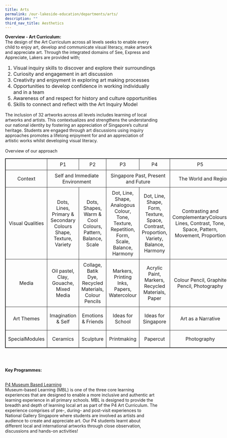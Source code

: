 ```yaml
---
title: Arts
permalink: /our-lakeside-education/departments/arts/
description: ""
third_nav_title: Aesthetics
---
```


<b>Overview - Art Curriculum:</b>
<br>
The design of the Art Curriculum across all levels seeks to enable every child to enjoy art, develop and communicate visual literacy, make artwork and appreciate art. Through the integrated domains of See, Express and Appreciate, Lakers are provided with;
<ol style="font-size:12pt;">
<li>Visual inquiry skills to discover and explore their surroundings</li>
<li>Curiosity and engagement in art discussion</li>
<li> Creativity and enjoyment in exploring art making processes</li>
<li>Opportunities to develop confidence in working individually and in a team</li>
<li>Awareness of and respect for history and culture opportunities</li>
<li>Skills to connect and reflect with the Art Inquiry Model</li></ol>

The inclusion of 32 artworks across all levels includes learning of local artworks and artists. This contextualizes and strengthens the understanding our national identity by fostering an appreciation of Singapore’s cultural heritage. Students are engaged through art discussions using inquiry approaches promotes a lifelong enjoyment for and an appreciation of artistic works whilst developing visual literacy.
<br><br>
Overview of our approach
<table style="border: 1px solid rgb(42, 42, 42); width: 773px;"><tr>
<td width="79" style="padding: 8px; text-align: center; vertical-align: middle; border: 1px solid rgb(42, 42, 42);"></td>
<td width="79" style="padding: 8px; text-align: center; vertical-align: middle; border: 1px solid rgb(42, 42, 42);">P1</td>
<td width="79" style="padding: 8px; text-align: center; vertical-align: middle; border: 1px solid rgb(42, 42, 42);">P2</td>
<td width="79" style="padding: 8px; text-align: center; vertical-align: middle; border: 1px solid rgb(42, 42, 42);">P3</td>
<td width="79" style="padding: 8px; text-align: center; vertical-align: middle; border: 1px solid rgb(42, 42, 42);">P4</td>
<td width="79" style="padding: 8px; text-align: center; vertical-align: middle; border: 1px solid rgb(42, 42, 42);">P5</td>
<td width="79" style="padding: 8px; text-align: center; vertical-align: middle; border: 1px solid rgb(42, 42, 42);">P6</td></tr>
<tr>
<td width="79" style="padding: 8px; text-align: center; vertical-align: middle; border: 1px solid rgb(42, 42, 42);">Context</td>
<td width="79" colspan="2" style="padding: 8px; text-align: center; vertical-align: middle; border: 1px solid rgb(42, 42, 42);">Self and Immediate Environment</td>
<td width="79" colspan="2" style="padding: 8px; text-align: center; vertical-align: middle; border: 1px solid rgb(42, 42, 42);">Singapore Past, Present and Future</td>
<td width="79" colspan="2" style="padding: 8px; text-align: center; vertical-align: middle; border: 1px solid rgb(42, 42, 42);">The World and Region We Live in</td></tr><tr style="margin: 0px; outline: 0px; padding: 0px;">
<td width="79" style="padding: 8px; text-align: center; vertical-align: middle; border: 1px solid rgb(42, 42, 42);">Visual Qualities</td>
<td width="79" style="padding: 8px; text-align: center; vertical-align: middle; border: 1px solid rgb(42, 42, 42);">Dots, Lines, Primary &amp; Secondary Colours Shape, Texture, Variety</td>
<td width="79" style="padding: 8px; text-align: center; vertical-align: middle; border: 1px solid rgb(42, 42, 42);">Dots, Shapes, Warm &amp; Cool Colours, Pattern, Balance, Scale</td>
<td width="79" style="padding: 8px; text-align: center; vertical-align: middle; border: 1px solid rgb(42, 42, 42);">Dot, Line, Shape, Analogous Colour, Tone, Texture, Repetition, Form, Scale, Balance, Harmony</td>
<td width="79" style="padding: 8px; text-align: center; vertical-align: middle; border: 1px solid rgb(42, 42, 42);">Dot, Line, Shape, Form, Texture, Space, Contrast, Proportion, Variety, Balance, Harmony</td>
<td width="79" style="padding: 8px; text-align: center; vertical-align: middle; border: 1px solid rgb(42, 42, 42);">Contrasting and ComplementaryColours, Lines, Contrast, Tone, Space, Pattern, Movement, Proportion</td>
<td width="79" style="padding: 8px; text-align: center; vertical-align: middle; border: 1px solid rgb(42, 42, 42);">Variety, Proportion, Harmony, Contrast, Scale, Movement</td></tr>
<tr>
<td width="79" style="padding: 8px; text-align: center; vertical-align: middle; border: 1px solid rgb(42, 42, 42);">Media</td>
<td width="79" style="padding: 8px; text-align: center; vertical-align: middle; border: 1px solid rgb(42, 42, 42);">Oil pastel, Clay, Gouache, Mixed Media</td>
<td width="79" style="padding: 8px; text-align: center; vertical-align: middle; border: 1px solid rgb(42, 42, 42);">Collage, Batik Dye, Recycled Materials, Colour Pencils</td>
<td width="79" style="padding: 8px; text-align: center; vertical-align: middle; border: 1px solid rgb(42, 42, 42);">Markers, Printing Inks, Papers, Watercolour</td>
<td width="79" style="padding: 8px; text-align: center; vertical-align: middle; border: 1px solid rgb(42, 42, 42);">Acrylic Paint, Markers, Recycled Materials, Paper</td>
<td width="79" style="padding: 8px; text-align: center; vertical-align: middle; border: 1px solid rgb(42, 42, 42);">Colour Pencil, Graphite Pencil, Photography</td>
<td width="79" style="padding: 8px; text-align: center; vertical-align: middle; border: 1px solid rgb(42, 42, 42);">Colour Pencil, Graphite Pencil, Marker, Digital Media</td></tr>
<tr>
<td width="79" style="padding: 8px; text-align: center; vertical-align: middle; border: 1px solid rgb(42, 42, 42);">Art Themes</td>
<td width="79" style="padding: 8px; text-align: center; vertical-align: middle; border: 1px solid rgb(42, 42, 42);">Imagination &amp; Self</td>
<td width="79" style="padding: 8px; text-align: center; vertical-align: middle; border: 1px solid rgb(42, 42, 42);">Emotions &amp; Friends</td>
<td width="79" style="padding: 8px; text-align: center; vertical-align: middle; border: 1px solid rgb(42, 42, 42);">Ideas for School</td>
<td width="79" style="padding: 8px; text-align: center; vertical-align: middle; border: 1px solid rgb(42, 42, 42);">Ideas for Singapore</td>
<td width="79" style="padding: 8px; text-align: center; vertical-align: middle; border: 1px solid rgb(42, 42, 42);">Art as a Narrative</td>
<td width="79" style="padding: 8px; text-align: center; vertical-align: middle; border: 1px solid rgb(42, 42, 42);">Art Changes Perspective</td></tr>
<tr>
<td width="79" style="padding: 8px; text-align: center; vertical-align: middle; border: 1px solid rgb(42, 42, 42);">SpecialModules</td>
<td width="79" style="padding: 8px; text-align: center; vertical-align: middle; border: 1px solid rgb(42, 42, 42);">Ceramics</td>
<td width="79" style="padding: 8px; text-align: center; vertical-align: middle; border: 1px solid rgb(42, 42, 42);">Sculpture</td>
<td width="79" style="padding: 8px; text-align: center; vertical-align: middle; border: 1px solid rgb(42, 42, 42);">Printmaking</td>
<td width="79" style="padding: 8px; text-align: center; vertical-align: middle; border: 1px solid rgb(42, 42, 42);">Papercut</td>
<td width="79" style="padding: 8px; text-align: center; vertical-align: middle; border: 1px solid rgb(42, 42, 42);">Photography</td>
<td width="79" style="padding: 8px; text-align: center; vertical-align: middle; border: 1px solid rgb(42, 42, 42);">Digital Media</td></tr></table>

<br><br>

<b>Key Programmes:</b>
<br><br>

<u>P4 Museum Based Learning</u>
<br>
Museum-based Learning (MBL) is one of the three core learning experiences that are designed to enable a more inclusive and authentic art learning experience in all primary schools. MBL is designed to provide the breadth and depth of learning local art as part of the P4 Art Curriculum. The experience comprises of pre-, during- and post-visit experiences to National Gallery Singapore where students are involved as artists and audience to create and appreciate art. Our P4 students learnt about different local and international artworks through close observation, discussions and hands-on activities!